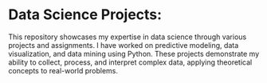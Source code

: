 # Data Science Projects: 
This repository showcases my expertise in data science through various projects and assignments. I have worked on predictive modeling, data visualization, and data mining using Python. These projects demonstrate my ability to collect, process, and interpret complex data, applying theoretical concepts to real-world problems.
